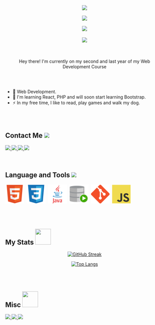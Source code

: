 <div id="header" align="center">
  <img src="https://media.giphy.com/media/PEUaEV5X1OhVMjwqx5/giphy.gif" width="600"/>
</div><!--header-->

<p align="center">
  <img src="https://readme-typing-svg.herokuapp.com?color=1755F7&center=true&vCenter=true&lines=Hey!;Studying+Web+Development;Final-Year"/>
</p>

<div id="dev_gif" align="center">
  <img src="https://media.giphy.com/media/paTz7UZbPfTZFRYnnB/giphy.gif" width="300">
</div>

<img src="https://www.animatedimages.org/data/media/562/animated-line-image-0429.gif" width="1020" height="4">

<div id="dev_gif2" align="center">
  <img src="https://media.giphy.com/media/L1R1tvI9svkIWwpVYr/giphy.gif" />
</div>

</br>
</br>

<p align="center">
  Hey there! I'm currently on my second and last year of my Web Development Course
</p>

</br>
</br>

- :telescope: Web Development.
- :seedling: I'm learning React, PHP and will soon start learning Bootstrap.
- :zap: In my free time, I like to read, play games and walk my dog.
</br>

<img src="https://www.animatedimages.org/data/media/562/animated-line-image-0429.gif" width="1020" height="4">

##        Contact Me <img src="https://media.giphy.com/media/1dMKKHdu90OYcOQxMv/giphy.gif" width="50" />

<div id="badgers">
  
  <a href="mailto:nathcsr@gmail.com">
    <img src="https://img.shields.io/badge/Gmail-D14836?style=for-the-badge&logo=gmail&logoColor=white" />
  </a>
  
  <a href="https://discordapp.com/users/nathyribeiro">
    <img src="https://img.shields.io/badge/Discord-7289DA?style=for-the-badge&logo=discord&logoColor=white" />
  </a>
  
  <a href="https://www.instagram.com/nathcsr/">
    <img src="https://img.shields.io/badge/Instagram-E4405F?style=for-the-badge&logo=instagram&logoColor=white" />
  </a>
  
  <a href="https://www.linkedin.com/in/nathalia-r99">
    <img src="https://img.shields.io/badge/LinkedIn-0077B5?style=for-the-badge&logo=linkedin&logoColor=white" />
  </a>

</div><!--badges-->

</br>

<img src="https://www.animatedimages.org/data/media/562/animated-line-image-0429.gif" width="1020" height="4">

##  Language and Tools <img src="https://media.giphy.com/media/UVG0BN8TOMKkPOJS6e/giphy.gif" widht="50" height="50"/>

<img src="https://raw.githubusercontent.com/devicons/devicon/1119b9f84c0290e0f0b38982099a2bd027a48bf1/icons/html5/html5-original.svg" widht="60" height="60"/>&nbsp;
<img src="https://raw.githubusercontent.com/devicons/devicon/1119b9f84c0290e0f0b38982099a2bd027a48bf1/icons/css3/css3-original.svg" width="60" height="60"/>&nbsp;
<img src="https://raw.githubusercontent.com/devicons/devicon/1119b9f84c0290e0f0b38982099a2bd027a48bf1/icons/java/java-original-wordmark.svg" width="60" height="60"/>&nbsp;
<img src="https://raw.githubusercontent.com/devicons/devicon/ca28c779441053191ff11710fe24a9e6c23690d6/icons/sqldeveloper/sqldeveloper-original.svg" width="60" height="60"/>&nbsp;
<img src="https://raw.githubusercontent.com/devicons/devicon/1119b9f84c0290e0f0b38982099a2bd027a48bf1/icons/git/git-original.svg" width="60" height="60"/>&nbsp;
<img src="https://raw.githubusercontent.com/devicons/devicon/1119b9f84c0290e0f0b38982099a2bd027a48bf1/icons/javascript/javascript-original.svg" width="60" height="60"/>&nbsp;

</br>

<img src="https://www.animatedimages.org/data/media/562/animated-line-image-0429.gif" width="1020" height="4">


##  My Stats <img src="https://media.giphy.com/media/ewh4ipgPw1bBVj4HI5/giphy.gif" width="50" height="50"/>

<div id="streak_lang" align="center">

[![GitHub Streak](https://streak-stats.demolab.com?user=NathyEluna&theme=midnight-purple&date_format=j%2Fn%5B%2FY%5D)](https://git.io/streak-stats)

[![Top Langs](https://github-readme-stats.vercel.app/api/top-langs/?username=NathyEluna&layout=compact&theme=midnight-purple)](https://github.com/anuraghazra/github-readme-stats)

</div>

</br>
<img src="https://www.animatedimages.org/data/media/562/animated-line-image-0429.gif" width="1020" height="4">

## Misc <img src="https://media.giphy.com/media/z0hUv6bpBWUUOtShDf/giphy.gif" width="50" height="50" />
<div id="misc">

  <a href="https://psnprofiles.com/NathyRibeiro">
    <img src="https://img.shields.io/badge/PlayStation-003791?style=for-the-badge&logo=playstation&logoColor=white" />
  </a>
  
  <a href="http://live.xbox.com/Profile?Gamertag=GoddessElune">
    <img src="https://img.shields.io/badge/Xbox-107C10?style=for-the-badge&logo=xbox&logoColor=white" />
  </a>
    
  <a href="https://steamcommunity.com/id/nathyribeiro99/">
    <img src="https://img.shields.io/badge/Steam-000000?style=for-the-badge&logo=steam&logoColor=white" /> 
  </a>
  </br>
  <img src="https://www.animatedimages.org/data/media/562/animated-line-image-0429.gif" width="1020" height="4">
</div>
